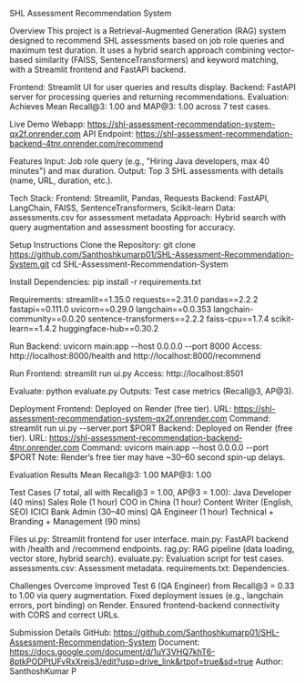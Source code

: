 SHL Assessment Recommendation System

Overview
This project is a Retrieval-Augmented Generation (RAG) system designed to recommend SHL assessments based on job role queries and maximum test duration. It uses a hybrid search approach combining vector-based similarity (FAISS, SentenceTransformers) and keyword matching, with a Streamlit frontend and FastAPI backend.

Frontend: Streamlit UI for user queries and results display.
Backend: FastAPI server for processing queries and returning recommendations.
Evaluation: Achieves Mean Recall@3: 1.00 and MAP@3: 1.00 across 7 test cases.

Live Demo
Webapp: https://shl-assessment-recommendation-system-qx2f.onrender.com
API Endpoint: https://shl-assessment-recommendation-backend-4tnr.onrender.com/recommend

Features
Input: Job role query (e.g., "Hiring Java developers, max 40 minutes") and max duration.
Output: Top 3 SHL assessments with details (name, URL, duration, etc.).

Tech Stack:
Frontend: Streamlit, Pandas, Requests
Backend: FastAPI, LangChain, FAISS, SentenceTransformers, Scikit-learn
Data: assessments.csv for assessment metadata
Approach: Hybrid search with query augmentation and assessment boosting for accuracy.

Setup Instructions
Clone the Repository:
git clone https://github.com/Santhoshkumarp01/SHL-Assessment-Recommendation-System.git
cd SHL-Assessment-Recommendation-System

Install Dependencies:
pip install -r requirements.txt

Requirements:
streamlit==1.35.0
requests==2.31.0
pandas==2.2.2
fastapi==0.111.0
uvicorn==0.29.0
langchain==0.0.353
langchain-community==0.0.20
sentence-transformers==2.2.2
faiss-cpu==1.7.4
scikit-learn==1.4.2
huggingface-hub==0.30.2

Run Backend:
uvicorn main:app --host 0.0.0.0 --port 8000
Access: http://localhost:8000/health and http://localhost:8000/recommend

Run Frontend:
streamlit run ui.py
Access: http://localhost:8501

Evaluate:
python evaluate.py
Outputs: Test case metrics (Recall@3, AP@3).

Deployment
Frontend: Deployed on Render (free tier).
URL: https://shl-assessment-recommendation-system-qx2f.onrender.com
Command: streamlit run ui.py --server.port $PORT
Backend: Deployed on Render (free tier).
URL: https://shl-assessment-recommendation-backend-4tnr.onrender.com
Command: uvicorn main:app --host 0.0.0.0 --port $PORT
Note: Render’s free tier may have ~30–60 second spin-up delays.

Evaluation Results
Mean Recall@3: 1.00
MAP@3: 1.00

Test Cases (7 total, all with Recall@3 = 1.00, AP@3 = 1.00):
Java Developer (40 mins)
Sales Role (1 hour)
COO in China (1 hour)
Content Writer (English, SEO)
ICICI Bank Admin (30–40 mins)
QA Engineer (1 hour)
Technical + Branding + Management (90 mins)

Files
ui.py: Streamlit frontend for user interface.
main.py: FastAPI backend with /health and /recommend endpoints.
rag.py: RAG pipeline (data loading, vector store, hybrid search).
evaluate.py: Evaluation script for test cases.
assessments.csv: Assessment metadata.
requirements.txt: Dependencies.

Challenges Overcome
Improved Test 6 (QA Engineer) from Recall@3 = 0.33 to 1.00 via query augmentation.
Fixed deployment issues (e.g., langchain errors, port binding) on Render.
Ensured frontend-backend connectivity with CORS and correct URLs.

Submission Details
GitHub: https://github.com/Santhoshkumarp01/SHL-Assessment-Recommendation-System
Document: https://docs.google.com/document/d/1uY3VHQ7khT6-8ptkPODPtUFvRxXreis3/edit?usp=drive_link&rtpof=true&sd=true
Author: SanthoshKumar P